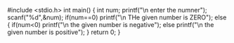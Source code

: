 #include <stdio.h>
int main()
{
  int num;
  printf("\n enter the numner");
  scanf("%d",&num);
  if(num==0)
    printf("\n THe given number is ZERO");
    else
    {
      if(num<0)
          printf("\n the given number is negative");
          else
          printf("\n the given number is positive");
    }
  return 0;
}
